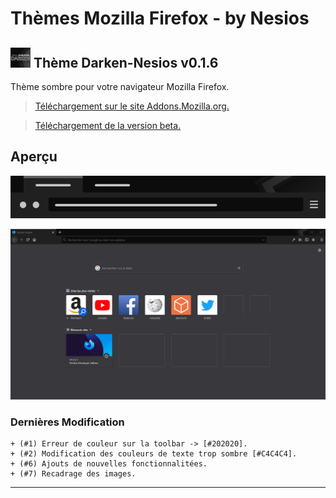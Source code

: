 # Thèmes Mozilla Firefox - by Nesios


## ![icon](/Darken-Nesios/icons/icon32.png) Thème Darken-Nesios v0.1.6

Thème sombre pour votre navigateur Mozilla Firefox.

> [Téléchargement  sur le site Addons.Mozilla.org.](https://addons.mozilla.org/fr/firefox/addon/darken-nesios/)

> [Téléchargement de la version beta.](https://github.com/N3siOS/myMozillaTheme/releases/download/v0.1.5-beta/darken_beta-0.1.5-an+fx.xpi)


## Aperçu

![Darken](./screenshot/moztheme_darken.png)

![Darken-full](./screenshot/darken_screenfull.png)

### Dernières Modification 

    + (#1) Erreur de couleur sur la toolbar -> [#202020].
    + (#2) Modification des couleurs de texte trop sombre [#C4C4C4].
    + (#6) Ajouts de nouvelles fonctionnalitées.
    + (#7) Recadrage des images.

---


